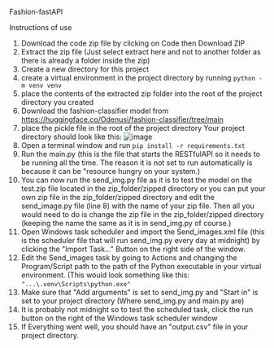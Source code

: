 Fashion-fastAPI

Instructions of use
1. Download the code zip file by clicking on Code then Download ZIP
2. Extract the zip file (Just select extract here and not to another folder as there is already a folder inside the zip)
3. Create a new directory for this project
4. create a virtual environment in the project directory by running `python -m venv venv`
5. place the contents of the extracted zip folder into the root of the project directory you created 
6. Download the fashion-classifier model from https://huggingface.co/Odenusi/fashion-classifier/tree/main
7. place the pickle file in the root of the project directory
   Your project directory should look like this: ![image](https://github.com/Odenusi/fashion-fastAPI/assets/126173522/6d5960d7-f261-4f71-9f21-317487d94dca)
8. Open a terminal window and run `pip install -r requirements.txt`
9. Run the main.py (this is the file that starts the RESTfulAPI so it needs to be running all the time. The reason it is not set to run automatically is because it can be "resource hungry on your system.)
10. You can now run the send_img.py file as it is to test the model on the test.zip file located in the zip_folder/zipped directory or you can put your own zip file in the zip_folder/zipped directory and edit the send_image.py file (line 8) with the name of your zip file. Then all you would need to do is change the zip file in the zip_folder/zipped directory (keeping the name the same as it is in send_img.py of course.)
11. Open Windows task scheduler and import the Send_images.xml file (this is the scheduler file that will run send_img.py every day at midnight) by clicking the "Import Task..." Button on the right side of the window.
12. Edit the Send_images task by going to Actions and changing the Program/Script path to the path of the Python executable in your virtual environment. (This would look something like this: `"...\.venv\Scripts\python.exe"`
13. Make sure that "Add arguments" is set to send_img.py and "Start in" is set to your project directory (Where send_img.py and main.py are)
14. It is probably not midnight so to test the scheduled task, click the run button on the right of the Windows task scheduler window
15. If Everything went well, you should have an "output.csv" file in your project directory.
